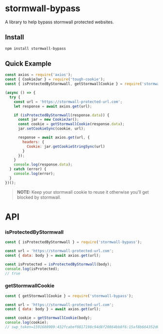 # stormwall-bypass

A library to help bypass stormwall protected websites.

## Install

```bash
npm install stormwall-bypass
```

## Quick Example

```js
const axios = require('axios');
const { CookieJar } = require('tough-cookie');
const { isProtectedByStormwall, getStormwallCookie } = require('stormwall-bypass');

(async () => {
  try {
    const url = 'https://stormwall-protected-url.com';
    let response = await axios.get(url);

    if (isProtectedByStormwall(response.data)) {
      const jar = new CookieJar();
      const cookie = getStormwallCookie(response.data);
      jar.setCookieSync(cookie, url);

      response = await axios.get(url, {
        headers: {
          Cookie: jar.getCookieStringSync(url)
        }
      });
    }
    console.log(response.data);
  } catch (error) {
    console.log(error);
  }
})();
```

> **NOTE:** Keep your stormwall cookie to reuse it otherwise you'll get blocked by stormwall.

# API

### isProtectedByStormwall

```js
const { isProtectedByStormwall } = require('stormwall-bypass');

const url = 'https://stormwall-protected-url.com';
const { data: body } = await axios.get(url);

const isProtected = isProtectedByStormwall(body);
console.log(isProtected);
// true
```

### getStormwallCookie

```js
const { getStormwallCookie } = require('stormwall-bypass');

const url = 'https://stormwall-protected-url.com';
const { data: body } = await axios.get(url);

const cookie = getStormwallCookie(body);
console.log(cookie);
// swp_token=1591688909:432fcabef0817198c94d8f20864bb8f6:15af8b664352d0407f587b2c3e7b5432;path=/;max-age=1800
````
